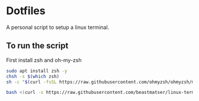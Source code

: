 # Dotfiles

A personal script to setup a linux terminal.

## To run the script

First install zsh and oh-my-zsh
```sh
sudo apt install zsh -y
chsh -s $(which zsh)
sh -c "$(curl -fsSL https://raw.githubusercontent.com/ohmyzsh/ohmyzsh/master/tool/install.sh)"
```

```sh
bash <(curl -s https://raw.githubusercontent.com/beastmatser/linux-terminal-setup/master/setup.sh)
```
